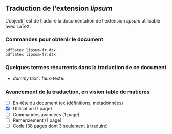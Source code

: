 ## Traduction de l'extension *lipsum*

L'objectif est de traduire la documentation de l'extension *lipsum* utilisable avec LaTeX. 

### Commandes pour obtenir le document

    pdflatex lipsum-fr.dtx
    pdflatex lipsum-fr.dtx

### Quelques termes récurrents dans la traduction de ce document
- *dummy text* : faux-texte. 

### Avancement de la traduction, en vision table de matières
- [ ] En-tête du document tex (définitions, métadonnées)
- [x] Utilisation (1 page)
- [ ] Commandes avancées (1 page)
- [ ] Remerciement (1 page)
- [ ] Code (38 pages dont 3 seulement à traduire)

